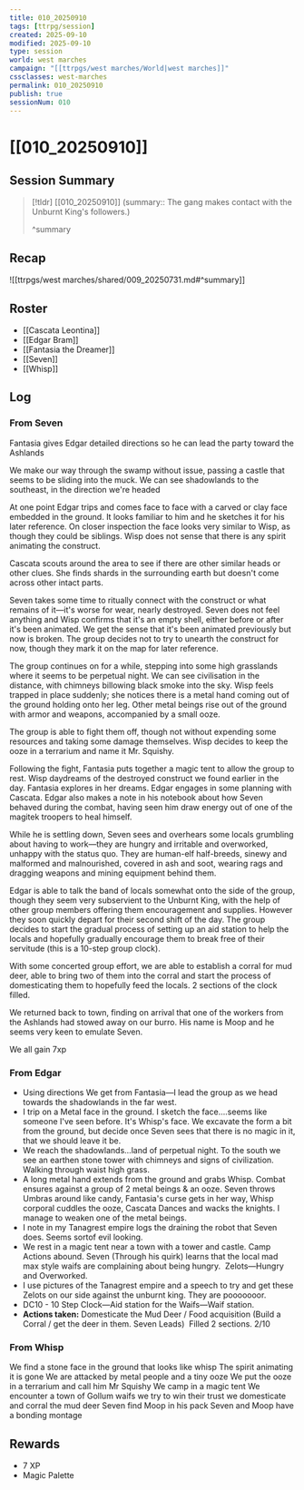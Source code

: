 ```yaml
---
title: 010_20250910
tags: [ttrpg/session]
created: 2025-09-10
modified: 2025-09-10
type: session
world: west marches
campaign: "[[ttrpgs/west marches/World|west marches]]"
cssclasses: west-marches
permalink: 010_20250910
publish: true
sessionNum: 010
---
```


# [[010_20250910]]

## Session Summary

> [!tldr] [[010_20250910]]
> (summary:: The gang makes contact with the Unburnt King's followers.)
>
> ^summary

## Recap

![[ttrpgs/west marches/shared/009_20250731.md#^summary]]

## Roster

- [[Cascata Leontina]]
- [[Edgar Bram]]
- [[Fantasia the Dreamer]]
- [[Seven]]
- [[Whisp]]

## Log

### From Seven

Fantasia gives Edgar detailed directions so he can lead the party toward the Ashlands

We make our way through the swamp without issue, passing a castle that seems to be sliding into the muck. We can see shadowlands to the southeast, in the direction we're headed

At one point Edgar trips and comes face to face with a carved or clay face embedded in the ground. It looks familiar to him and he sketches it for his later reference. On closer inspection the face looks very similar to Wisp, as though they could be siblings. Wisp does not sense that there is any spirit animating the construct.

Cascata scouts around the area to see if there are other similar heads or other clues. She finds shards in the surrounding earth but doesn't come across other intact parts. 

Seven takes some time to ritually connect with the construct or what remains of it—it's worse for wear, nearly destroyed. Seven does not feel anything and Wisp confirms that it's an empty shell, either before or after it's been animated. We get the sense that it's been animated previously but now is broken. The group decides not to try to unearth the construct for now, though they mark it on the map for later reference.

The group continues on for a while, stepping into some high grasslands where it seems to be perpetual night. We can see civilisation in the distance, with chimneys billowing black smoke into the sky. Wisp feels trapped in place suddenly; she notices there is a metal hand coming out of the ground holding onto her leg. Other metal beings rise out of the ground with armor and weapons, accompanied by a small ooze. 

The group is able to fight them off, though not without expending some resources and taking some damage themselves. Wisp decides to keep the ooze in a terrarium and name it Mr. Squishy.

Following the fight, Fantasia puts together a magic tent to allow the group to rest. Wisp daydreams of the destroyed construct we found earlier in the day. Fantasia explores in her dreams. Edgar engages in some planning with Cascata. Edgar also makes a note in his notebook about how Seven behaved during the combat, having seen him draw energy out of one of the magitek troopers to heal himself.

While he is settling down, Seven sees and overhears some locals grumbling about having to work—they are hungry and irritable and overworked, unhappy with the status quo. They are human-elf half-breeds, sinewy and malformed and malnourished, covered in ash and soot, wearing rags and dragging weapons and mining equipment behind them. 

Edgar is able to talk the band of locals somewhat onto the side of the group, though they seem very subservient to the Unburnt King, with the help of other group members offering them encouragement and supplies. However they soon quickly depart for their second shift of the day. The group decides to start the gradual process of setting up an aid station to help the locals and hopefully gradually encourage them to break free of their servitude (this is a 10-step group clock). 

With some concerted group effort, we are able to establish a corral for mud deer, able to bring two of them into the corral and start the process of domesticating them to hopefully feed the locals. 2 sections of the clock filled.

We returned back to town, finding on arrival that one of the workers from the Ashlands had stowed away on our burro. His name is Moop and he seems very keen to emulate Seven. 

We all gain 7xp

### From Edgar

- Using directions We get from Fantasia—I lead the group as we head towards the shadowlands in the far west.
- I trip on a Metal face in the ground. I sketch the face….seems like someone I've seen before. It's Whisp's face. We excavate the form a bit from the ground, but decide once Seven sees that there is no magic in it, that we should leave it be.
- We reach the shadowlands…land of perpetual night. To the south we see an earthen stone tower with chimneys and signs of civilization. Walking through waist high grass.
- A long metal hand extends from the ground and grabs Whisp. Combat ensures against a group of 2 metal beings & an ooze. Seven throws Umbras around like candy, Fantasia's curse gets in her way, Whisp corporal cuddles the ooze, Cascata Dances and wacks the knights. I manage to weaken one of the metal beings.
- I note in my Tanagrest empire logs the draining the robot that Seven does. Seems sortof evil looking.
- We rest in a magic tent near a town with a tower and castle. Camp Actions abound. Seven (Through his quirk) learns that the local mad max style waifs are complaining about being hungry.  Zelots—Hungry and Overworked.
- I use pictures of the Tanagrest empire and a speech to try and get these Zelots on our side against the unburnt king. They are pooooooor.
- DC10 - 10 Step Clock—Aid station for the Waifs—Waif station.
- **Actions taken:** Domesticate the Mud Deer / Food acquisition (Build a Corral / get the deer in them. Seven Leads)  Filled 2 sections. 2/10

### From Whisp

We find a stone face in the ground that looks like whisp
The spirit animating it is gone
We are attacked by metal people and a tiny ooze
We put the ooze in a terrarium and call him Mr Squishy
We camp in a magic tent
We encounter a town of Gollum waifs
we try to win their trust
we domesticate and corral the mud deer
Seven find Moop in his pack
Seven and Moop have a bonding montage

## Rewards

- 7 XP
- Magic Palette
